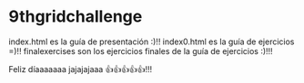 # 9thgridchallenge
index.html es la guía de presentación :)!!
index0.html es la guía de ejercicios =)!!
finalexercises son los ejercicios finales de la guía de ejercicios :)!!!

Feliz díaaaaaaa jajajajaaa 👍👍👍👍👍!!!
